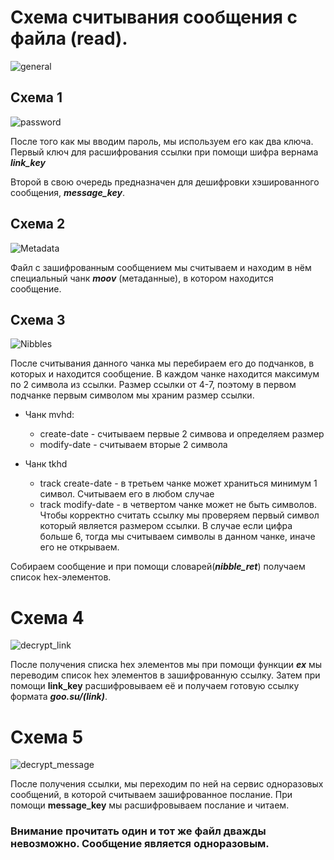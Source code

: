 # Схема считывания сообщения с файла (read).
![general](https://user-images.githubusercontent.com/59966999/230739535-80d8b67d-faa8-44df-ab06-d6f6cd7285b1.png)

## Схема 1
![password](https://user-images.githubusercontent.com/59966999/230739529-4f0cbd71-8bb8-449b-af8f-d36ca8328a8c.png)

После того как мы вводим пароль, мы используем его как два ключа. Первый ключ для расшифрования ссылки при помощи шифра вернама ***link_key***

Второй в свою очередь предназначен для дешифровки хэшированного сообщения, ***message_key***.


## Схема 2
![Metadata](https://user-images.githubusercontent.com/59966999/230739539-88f5ebdc-1539-41c4-8152-b98a997cf32f.png)

Файл с зашифрованным сообщением мы считываем и находим в нём специальный чанк ***moov*** (метаданные), в котором находится сообщение.


## Схема 3
![Nibbles](https://user-images.githubusercontent.com/59966999/230739544-08717aaa-4169-41ec-97af-0f72c1ae146f.png)

После считывания данного чанка мы перебираем его до подчанков, в которых и находится сообщение. В каждом чанке находится максимум по 2 символа из ссылки. Размер ссылки от 4-7, поэтому в первом подчанке первым символом мы храним размер ссылки.

- Чанк mvhd:
  - create-date - считываем первые 2 симвова и определяем размер
  - modify-date - считываем вторые 2 символа

- Чанк tkhd
    - track create-date - в третьем чанке может храниться минимум 1 символ. Считываем его в любом случае
    - track modify-date - в четвертом чанке может не быть символов. Чтобы корректно считать ссылку мы проверяем первый символ который является размером ссылки. В случае если цифра больше 6, тогда мы считываем символы в данном чанке, иначе его не открываем.

Собираем сообщение и при помощи словарей(***nibble_ret***) получаем список hex-элементов.

# Схема 4
![decrypt_link](https://user-images.githubusercontent.com/59966999/230739547-7ef736ad-99ae-4b95-b464-d16ca13dddd8.png)

После получения списка hex элементов мы при помощи функции ***ex*** мы переводим список hex элементов в зашифрованную ссылку. Затем при помощи **link_key** расшифровываем её и получаем готовую ссылку формата ***goo.su/(link)***.

# Схема 5
![decrypt_message](https://user-images.githubusercontent.com/59966999/230739558-c76ae0bd-843b-44d7-8f0d-067d8234cb25.png)

После получения ссылки, мы переходим по ней на сервис одноразовых сообщений, в которой считываем зашифрованное послание. При помощи **message_key** мы расшифровываем послание и читаем.

### Внимание прочитать один и тот же файл дважды невозможно. Сообщение является одноразовым.

